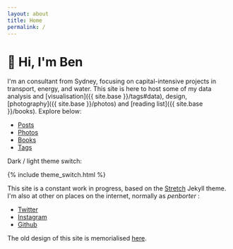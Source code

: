 ```yaml
---
layout: about
title: Home
permalink: /
---
```


# 👋 Hi, I'm Ben

I'm an consultant from Sydney, focusing on capital-intensive projects in transport, energy, and water. This site is here to host some of my data analysis and [visualisation]({{ site.base }}/tags#data), design, [photography]({{ site.base }}/photos) and [reading list]({{ site.base }}/books). 
Explore below:

<ul class="nav-about">
  <li><a href="/posts">Posts</a></li>
  <li><a href="/photos">Photos</a></li>
  <li><a href="/books">Books</a></li>
  <li><a href="/tags">Tags</a></li>
</ul>

Dark / light theme switch: 
<div class="about-button">{% include theme_switch.html %}</div>

This site is a constant work in progress, based on the [Stretch](https://stretch.ben.report/) Jekyll theme.
I'm also at other on places on the internet, normally as *penborter* : 

- [Twitter](https://twitter.com/penborter)
- [Instagram](https://www.instagram.com/penborter/)
- [Github](https://github.com/penborter)

The old design of this site is memorialised [here](https://old.ben.report).

